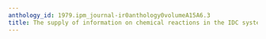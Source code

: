 ```yaml
---
anthology_id: 1979.ipm_journal-ir0anthology0volumeA15A6.3
title: The supply of information on chemical reactions in the IDC system
---
```

